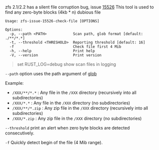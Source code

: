
zfs 2.1/2.2 has a silent file corruption bug, issue [15526](https://github.com/openzfs/zfs/issues/15526) This tool is used to find any zero-byte blocks (4kb * n) dubious file

```
Usage: zfs-issue-15526-check-file [OPTIONS]

Options:
  -p, --path <PATH>            Scan path, glob format [default: ./**/*.*]
  -t, --threshold <THRESHOLD>  Reporting threshold [default: 16]
  -f                           Check file first 4 Mib
  -h, --help                   Print help
  -V, --version                Print version
```

> set RUST_LOG=debug show scan files in logging

`--path` option uses the path argument of [glob](https://crates.io/crates/glob)

Example:

* `/XXX/**/*.*` : Any file in the `/XXX` directory (recursively into all subdirectories)
* `/XXX/*.*` : Any file in the `/XXX` directory (no subdirectories)
* `/XXX/**/*.zip` : Any zip file in the `/XXX` directory (recursively into all subdirectories)
* `/XXX/*.zip` : Any zip file in the `/XXX` directory (no subdirectories)

`--threshold` print an alert when zero byte blocks are detected consecutively.

`-f` Quickly detect begin of the file (4 Mib range).
